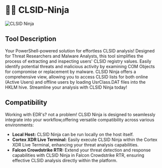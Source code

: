 # 🥷🏻 CLSID-Ninja

![CLSID Ninja](https://github.com/YosfanEilay/CLSID-Ninja/assets/132997318/120b5ee7-9ad6-48f6-929a-0a4e940f705b)

## Tool Description
Your PowerShell-powered solution for effortless CLSID analysis! Designed for Threat Researchers and Malware Analysts,
this tool simplifies the process of extracting and inspecting users' CLSID registry values. Easily identify potential
threats and malicious activity by examining COM Objects for compromise or replacement by malware. CLSID Ninja offers
a comprehensive view, allowing you to access CLSID lists for both online (Active Users) and offline users by loading
UsrClass.DAT files into the HKLM hive. Streamline your analysis with CLSID Ninja today!

## Compatibility
Working with EDR's? not a problem!
</n>
CLSID Ninja is designed to seamlessly integrate into your workflow,offering versatile compatibility across various environments:
- **Local Host:** CLSID Ninja can be run locally on the host itself.
- **Cortex XDR Live Terminal:** Easily execute CLSID Ninja within the Cortex XDR Live Terminal, enhancing your threat analysis capabilities.
- **Falcon Crowdstrike RTR:** Extend your threat detection and response capabilities with CLSID Ninja in Falcon Crowdstrike RTR,
  ensuring effective CLSID analysis directly within the platform.
